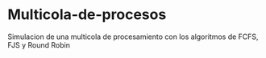 # Multicola-de-procesos
Simulacion de una multicola de procesamiento con los algoritmos de FCFS, FJS y Round Robin
